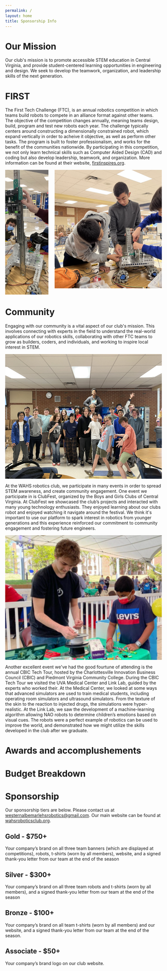 ```yaml
---
permalink: /
layout: home
title: Sponsorship Info
---
```


# Our Mission
Our club's mission is to promote accessible STEM education in Central Virginia, and provide student-centered learning opportunities in engineering and design. We seek to develop the teamwork, organization, and leadership skills of the next generation. 
  
# FIRST
The First Tech Challenge (FTC), is an annual robotics competition in which teams build robots to compete in an alliance format against other teams. The objective of the competition changes annually, meaning teams design, build, program and test new robots each year. The challenge typically centers around constructing a dimensionally constrained robot, which expand vertically in order to acheive it objective, as well as perform other tasks. The program is built to foster professionalism, and works for the benefit of the communities nationwide. By participating in this competition, we not only learn technical skills such as Computer Aided Design (CAD) and coding but also develop leadership, teamwork, and organization. More information can be found at their website, [firstinspires.org](https://www.firstinspires.org/robotics/ftc).  

<div style="display: flex; justify-content: center; align-items: flex-start; max-width: 100%; overflow: hidden;">
  <img src="./assets/work.png" style="max-height: 400px; width: auto; flex: 1; margin: 0 10px;">
  <img src="./assets/working.png" style="max-height: 400px; width: auto; flex: 1; margin: 0 10px;">
</div>

# Community
Engaging with our community is a vital aspect of our club's mission. This involves connecting with experts in the field to understand the real-world applications of our robotics skills, collaborating with other FTC teams to grow as builders, coders, and individuals, and working to inspire local interest in STEM.

<img src="./assets/WAHS Robotics Group Photo.jpeg" height="400px" style="display:block;margin-left:auto;margin-right:auto;">

At the WAHS robotics club, we participate in many events in order to spread STEM awareness, and create community engagement. One event we participate in is ClubFest, organized by the Boys and Girls Clubs of Central Virginia. At ClubFest we showcased the club’s projects and interacted with many young technology enthusiasts. They enjoyed learning about our clubs robot and enjoyed watching it navigate around the festival. We think it's important to use our platform to spark interest in robotics from younger generations and this experience reinforced our commitment to community engagement and fostering future engineers.  

<img src="./assets/child.png" height="400px" style="display:block;margin-left:auto;margin-right:auto;">

Another excellent event we've had the good fourtune of attending is the annual CBIC Tech Tour, hosted by the Charlottesville Innovation Business Council (CBIC) and Piedmont Virginia Community College. During the CBIC Tech Tour we visited the UVA Medical Center and Link Lab, guided by the experts who worked their. At the Medical Center, we looked at some ways that advanced simulators are used to train medical students, including operating room simulators and ultrasound simulators. From the texture of the skin to the reaction to injected drugs, the simulations were hyper-realistic. At the Link Lab, we saw the development of a machine-learning algorithm allowing NAO robots to determine children’s emotions based on visual cues. The robots were a perfect example of robotics can be used to improve the world, and demonstrated how we might utilize the skills developed in the club after we graduate.  
  
# Awards and accomplushements
  
# Budget Breakdown
  
# Sponsorship
Our sponsorship tiers are below. Please contact us at [westernalbemarlehsrobotics@gmail.com](mailto:westernalbemarlehsrobotics@gmail.com). Our main website can be found at [wahsroboticsclub.org](https://www.wahsroboticsclub.org/).  
  
## Gold - $750+ 
Your company’s brand on all three team banners (which are displayed at competitions), robots, t-shirts (worn by all members), website, and a signed thank-you letter from our team at the end of the season
## Silver - $300+
Your company’s brand on all three team robots and t-shirts (worn by all members), and a signed thank-you letter from our team at the end of the season
## Bronze - $100+
Your company’s brand on all team t-shirts (worn by all members) and our website, and a signed thank-you letter from our team at the end of the season.
## Associate - $50+ 
Your company’s brand logo on our club website.
